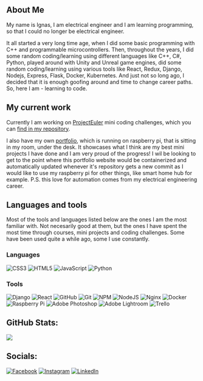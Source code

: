 ## About Me
My name is Ignas, I am electrical engineer and I am learning programming, so that I could no longer be electrical engineer.

It all started a very long time age, when I did some basic programming with C++ and programmable microcontrollers. Then, throughout the years, I did some random coding/learning using different languages like C++, C#, Python, played around with Unity and Unreal game engines, did some random coding/learning using various tools like React, Redux, Django, Nodejs, Express, Flask, Docker, Kubernetes. And just not so long ago, I decided that it is enough goofing around and time to change career paths. So, here I am - learning to code.

## My current work
Currently I am working on [ProjectEuler](https://projecteuler.net/archives) mini coding challenges, which you can [find in my repository](https://github.com/ignasc/coding_challenges_projecteuler).

I also have my own [portfolio](https://www.ignasc.lt/), which is running on raspberry pi, that is sitting in my room, under the desk. It showcases what I think are my best mini projects I have done and I am very proud of the progress! I wil be looking to get to the point where this portfolio website would be containerized and automatically updated whenever it's repository gets a new commit as I would like to use my raspberry pi for other things, like smart home hub for example. P.S. this love for automation comes from my electrical engineering career.

## Languages and tools
Most of the tools and languages listed below are the ones I am the most familiar with. Not necesarily good at them, but the ones I have spent the most time through courses, mini projects and coding challenges. Some have been used quite a while ago, some I use constantly.
### Languages
![CSS3](https://img.shields.io/badge/css3-%231572B6.svg?style=for-the-badge&logo=css3&logoColor=white)
![HTML5](https://img.shields.io/badge/html5-%23E34F26.svg?style=for-the-badge&logo=html5&logoColor=white)
![JavaScript](https://img.shields.io/badge/javascript-%23323330.svg?style=for-the-badge&logo=javascript&logoColor=%23F7DF1E)
![Python](https://img.shields.io/badge/python-3670A0?style=for-the-badge&logo=python&logoColor=ffdd54)
### Tools
![Django](https://img.shields.io/badge/django-%23092E20.svg?style=for-the-badge&logo=django&logoColor=white)
![React](https://img.shields.io/badge/react-%2320232a.svg?style=for-the-badge&logo=react&logoColor=%2361DAFB)
![GitHub](https://img.shields.io/badge/github-%23121011.svg?style=for-the-badge&logo=github&logoColor=white)
![Git](https://img.shields.io/badge/git-%23F05033.svg?style=for-the-badge&logo=git&logoColor=white)
![NPM](https://img.shields.io/badge/NPM-%23CB3837.svg?style=for-the-badge&logo=npm&logoColor=white)
![NodeJS](https://img.shields.io/badge/node.js-6DA55F?style=for-the-badge&logo=node.js&logoColor=white)
![Nginx](https://img.shields.io/badge/nginx-%23009639.svg?style=for-the-badge&logo=nginx&logoColor=white)
![Docker](https://img.shields.io/badge/docker-%230db7ed.svg?style=for-the-badge&logo=docker&logoColor=white)
![Raspberry Pi](https://img.shields.io/badge/-RaspberryPi-C51A4A?style=for-the-badge&logo=Raspberry-Pi)
![Adobe Photoshop](https://img.shields.io/badge/adobe%20photoshop-%2331A8FF.svg?style=for-the-badge&logo=adobe%20photoshop&logoColor=white)
![Adobe Lightroom](https://img.shields.io/badge/Adobe%20Lightroom-31A8FF.svg?style=for-the-badge&logo=Adobe%20Lightroom&logoColor=white)
![Trello](https://img.shields.io/badge/Trello-%23026AA7.svg?style=for-the-badge&logo=Trello&logoColor=white)
## GitHub Stats:
![](https://github-readme-stats.vercel.app/api/top-langs/?username=ignasc&theme=onedark&hide_border=false&include_all_commits=false&count_private=false&layout=compact)

## Socials:
[![Facebook](https://img.shields.io/badge/Facebook-%231877F2.svg?logo=Facebook&logoColor=white)](https://facebook.com/esu.ignas) [![Instagram](https://img.shields.io/badge/Instagram-%23E4405F.svg?logo=Instagram&logoColor=white)](https://instagram.com/ignas.c) [![LinkedIn](https://img.shields.io/badge/LinkedIn-%230077B5.svg?logo=linkedin&logoColor=white)](https://linkedin.com/in/ignasc) 
<!---
ignasc/my-profile-readme is a ✨ special ✨ repository because its `README.md` (this file) appears on your GitHub profile.
You can click the Preview link to take a look at your changes.
--->
